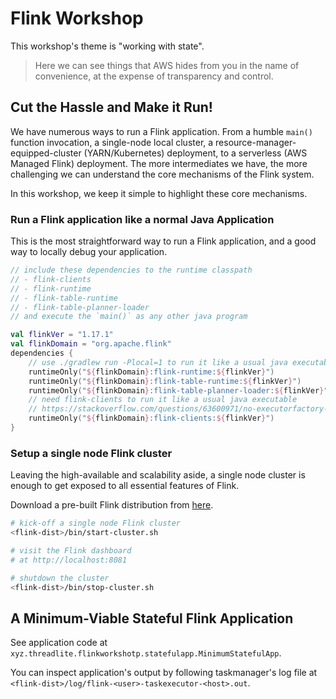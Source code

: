 # Flink Workshop

This workshop's theme is "working with state".

> Here we can see things that AWS hides from you in the name of convenience,
> at the expense of transparency and control.

## Cut the Hassle and Make it Run!

We have numerous ways to run a Flink application.
From a humble `main()` function invocation, a single-node local cluster,
a resource-manager-equipped-cluster (YARN/Kubernetes) deployment, to a serverless (AWS Managed Flink) deployment.
The more intermediates we have, the more challenging we can understand the core mechanisms of the Flink system.

In this workshop, we keep it simple to highlight these core mechanisms.

### Run a Flink application like a normal Java Application

This is the most straightforward way to run a Flink application, and a good way to locally debug your application.

```kotlin
// include these dependencies to the runtime classpath
// - flink-clients
// - flink-runtime
// - flink-table-runtime
// - flink-table-planner-loader
// and execute the `main()` as any other java program

val flinkVer = "1.17.1"
val flinkDomain = "org.apache.flink"
dependencies {
    // use ./gradlew run -Plocal=1 to run it like a usual java executable
    runtimeOnly("${flinkDomain}:flink-runtime:${flinkVer}")
    runtimeOnly("${flinkDomain}:flink-table-runtime:${flinkVer}")
    runtimeOnly("${flinkDomain}:flink-table-planner-loader:${flinkVer}")
    // need flink-clients to run it like a usual java executable
    // https://stackoverflow.com/questions/63600971/no-executorfactory-found-to-execute-the-application-in-flink-1-11-1
    runtimeOnly("${flinkDomain}:flink-clients:${flinkVer}")
}
```

### Setup a single node Flink cluster

Leaving the high-available and scalability aside,
a single node cluster is enough to get exposed to all essential features of Flink.

Download a pre-built Flink distribution from [here](https://flink.apache.org/downloads.html).

```bash
# kick-off a single node Flink cluster
<flink-dist>/bin/start-cluster.sh

# visit the Flink dashboard
# at http://localhost:8081

# shutdown the cluster
<flink-dist>/bin/stop-cluster.sh
```

## A Minimum-Viable Stateful Flink Application

See application code at `xyz.threadlite.flinkworkshotp.statefulapp.MinimumStatefulApp`.

You can inspect application's output by following taskmanager's log file
at `<flink-dist>/log/flink-<user>-taskexecutor-<host>.out`.

```bash
